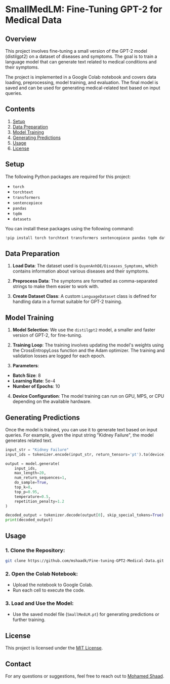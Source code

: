 # SmallMedLM: Fine-Tuning GPT-2 for Medical Data
## Overview
This project involves fine-tuning a small version of the GPT-2 model (distilgpt2) on a dataset of diseases and symptoms. The goal is to train a language model that can generate text related to medical conditions and their symptoms.

The project is implemented in a Google Colab notebook and covers data loading, preprocessing, model training, and evaluation. The final model is saved and can be used for generating medical-related text based on input queries.

## Contents
1. [Setup](#setup)
2. [Data Preparation](#data-preparation)
3. [Model Training](#model-training)
4. [Generating Predictions](#generating-predictions)
5. [Usage](#usage)
6. [License](#license)

## Setup
The following Python packages are required for this project:

- `torch`
- `torchtext`
- `transformers`
- `sentencepiece`
- `pandas`
- `tqdm`
- `datasets`
  
You can install these packages using the following command:

```python
!pip install torch torchtext transformers sentencepiece pandas tqdm datasets
```

## Data Preparation
1. **Load Data**: The dataset used is `QuyenAnhDE/Diseases_Symptoms`, which contains information about various diseases and their symptoms.

2. **Preprocess Data**: The symptoms are formatted as comma-separated strings to make them easier to work with.

3. **Create Dataset Class**: A custom `LanguageDataset` class is defined for handling data in a format suitable for GPT-2 training.

## Model Training
1. **Model Selection**: We use the `distilgpt2` model, a smaller and faster version of GPT-2, for fine-tuning.

2. **Training Loop**: The training involves updating the model's weights using the CrossEntropyLoss function and the Adam optimizer. The training and validation losses are logged for each epoch.

3. **Parameters**:

 - **Batch Size**: 8
 - **Learning Rate**: 5e-4
 - **Number of Epochs**: 10
   
4. **Device Configuration**: The model training can run on GPU, MPS, or CPU depending on the available hardware.

## Generating Predictions
Once the model is trained, you can use it to generate text based on input queries. For example, given the input string "Kidney Failure", the model generates related text.

```python
input_str = "Kidney Failure"
input_ids = tokenizer.encode(input_str, return_tensors='pt').to(device)

output = model.generate(
    input_ids,
    max_length=20,
    num_return_sequences=1,
    do_sample=True,
    top_k=8,
    top_p=0.95,
    temperature=0.5,
    repetition_penalty=1.2
)

decoded_output = tokenizer.decode(output[0], skip_special_tokens=True)
print(decoded_output)
```

## Usage
### 1. Clone the Repository:

```bash
git clone https://github.com/mshaadk/Fine-tuning-GPT2-Medical-Data.git
```

### 2. Open the Colab Notebook:

- Upload the notebook to Google Colab.
- Run each cell to execute the code.
### 3. Load and Use the Model:

- Use the saved model file (`SmallMedLM.pt`) for generating predictions or further training.

## License
This project is licensed under the [MIT License](LICENSE.txt).

## Contact
For any questions or suggestions, feel free to reach out to [Mohamed Shaad](https://www.linkedin.com/in/mohamedshaad/).

